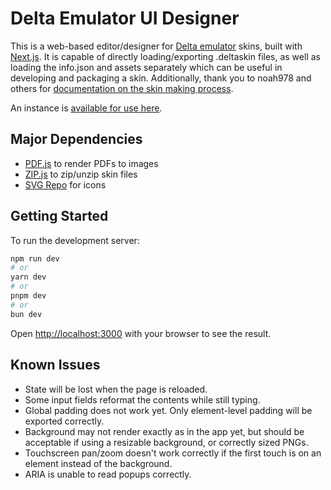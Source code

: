 # Delta Emulator UI Designer

This is a web-based editor/designer for [Delta emulator](https://github.com/rileytestut/Delta) skins, built with [Next.js](https://nextjs.org/). It is capable of directly loading/exporting .deltaskin files, as well as loading the info.json and assets separately which can be useful in developing and packaging a skin. Additionally, thank you to noah978 and others for [documentation on the skin making process](https://noah978.gitbook.io/delta-docs/skins).

An instance is [available for use here](https://pseudo.tokyo/deltaemu).

## Major Dependencies

-   [PDF.js](https://mozilla.github.io/pdf.js/) to render PDFs to images
-   [ZIP.js](https://gildas-lormeau.github.io/zip.js/) to zip/unzip skin files
-   [SVG Repo](https://www.svgrepo.com) for icons

## Getting Started

To run the development server:

```bash
npm run dev
# or
yarn dev
# or
pnpm dev
# or
bun dev
```

Open [http://localhost:3000](http://localhost:3000) with your browser to see the result.

## Known Issues

-   State will be lost when the page is reloaded.
-   Some input fields reformat the contents while still typing.
-   Global padding does not work yet. Only element-level padding will be exported correctly.
-   Background may not render exactly as in the app yet, but should be acceptable if using a resizable background, or correctly sized PNGs.
-   Touchscreen pan/zoom doesn't work correctly if the first touch is on an element instead of the background.
-   ARIA is unable to read popups correctly.
